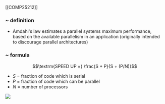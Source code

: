 [[COMP25212]]

### ~ definition
- Amdahl's law estimates a parallel systems maximum performance, based on the available parallelism in an application (originally intended to discourage parallel architectures)

### ~ formula
$$\textrm{SPEED UP =} \frac{S + P}{S + (P/N)}$$
- $S$ = fraction of code which is serial
- $P$ = fraction of code which can be parallel
- $N$ = number of processors

![](https://i.imgur.com/mcyByls.png)
